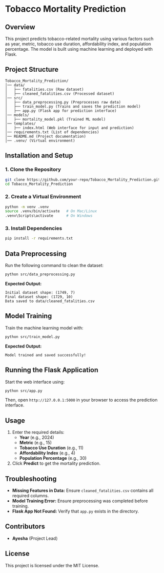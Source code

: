 # Tobacco Mortality Prediction

## Overview
This project predicts tobacco-related mortality using various factors such as year, metric, tobacco use duration, affordability index, and population percentage. The model is built using machine learning and deployed with Flask.

## Project Structure
```
Tobacco_Mortality_Prediction/
│── data/
│   ├── fatalities.csv (Raw dataset)
│   ├── cleaned_fatalities.csv (Processed dataset)
│── src/
│   ├── data_preprocessing.py (Preprocesses raw data)
│   ├── train_model.py (Trains and saves the prediction model)
│   ├── app.py (Flask app for prediction interface)
│── models/
│   ├── mortality_model.pkl (Trained ML model)
│── templates/
│   ├── index.html (Web interface for input and prediction)
│── requirements.txt (List of dependencies)
│── README.md (Project documentation)
│── .venv/ (Virtual environment)
```

## Installation and Setup
### 1. Clone the Repository
```sh
git clone https://github.com/your-repo/Tobacco_Mortality_Prediction.git
cd Tobacco_Mortality_Prediction
```

### 2. Create a Virtual Environment
```sh
python -m venv .venv
source .venv/bin/activate   # On Mac/Linux
.venv\Scripts\activate      # On Windows
```

### 3. Install Dependencies
```sh
pip install -r requirements.txt
```

## Data Preprocessing
Run the following command to clean the dataset:
```sh
python src/data_preprocessing.py
```
**Expected Output:**
```
Initial dataset shape: (1749, 7)
Final dataset shape: (1729, 10)
Data saved to data/cleaned_fatalities.csv
```

## Model Training
Train the machine learning model with:
```sh
python src/train_model.py
```
**Expected Output:**
```
Model trained and saved successfully!
```

## Running the Flask Application
Start the web interface using:
```sh
python src/app.py
```
Then, open `http://127.0.0.1:5000` in your browser to access the prediction interface.

## Usage
1. Enter the required details:
   - **Year** (e.g., 2024)
   - **Metric** (e.g., 15)
   - **Tobacco Use Duration** (e.g., 11)
   - **Affordability Index** (e.g., 4)
   - **Population Percentage** (e.g., 30)
2. Click **Predict** to get the mortality prediction.

## Troubleshooting
- **Missing Features in Data:** Ensure `cleaned_fatalities.csv` contains all required columns.
- **Model Training Error:** Ensure preprocessing was completed before training.
- **Flask App Not Found:** Verify that `app.py` exists in the  directory.

## Contributors
- **Ayesha** (Project Lead)

## License
This project is licensed under the MIT License.


